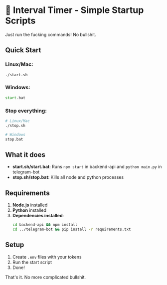 # 🚀 Interval Timer - Simple Startup Scripts

Just run the fucking commands! No bullshit.

## Quick Start

### Linux/Mac:

```bash
./start.sh
```

### Windows:

```cmd
start.bat
```

### Stop everything:

```bash
# Linux/Mac
./stop.sh

# Windows
stop.bat
```

## What it does

- **start.sh/start.bat**: Runs `npm start` in backend-api and `python main.py` in telegram-bot
- **stop.sh/stop.bat**: Kills all node and python processes

## Requirements

1. **Node.js** installed
2. **Python** installed
3. **Dependencies installed**:
   ```bash
   cd backend-api && npm install
   cd ../telegram-bot && pip install -r requirements.txt
   ```

## Setup

1. Create `.env` files with your tokens
2. Run the start script
3. Done!

That's it. No more complicated bullshit.
